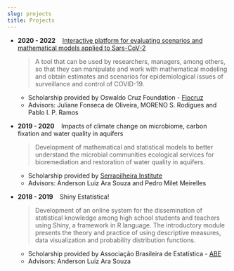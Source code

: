 ```yaml
---
slug: projects
title: Projects
---
```



- **2020 - 2022**  &nbsp;&nbsp; [Interactive platform for evaluating scenarios and mathematical models applied to Sars-CoV-2](https://modelacovid19.rondonia.fiocruz.br/shiny/covidApp/)

    >A tool that can be used by researchers, managers, among others, so that they can manipulate and work with mathematical modeling and obtain estimates and scenarios for epidemiological issues of surveillance and control of COVID-19.

  + Scholarship provided by Oswaldo Cruz Foundation - [Fiocruz](https://portal.fiocruz.br/en)
  + Advisors: Juliane Fonseca de Oliveira, MORENO S. Rodigues and Pablo I. P. Ramos 

- **2019 - 2020** &nbsp;&nbsp; Impacts of climate change on microbiome, carbon fixation and water quality in aquifers

    >Development of mathematical and statistical models to better understand the microbial communities ecological services for bioremediation and restoration of water quality in aquifers.


  + Scholarship provided by [Serrapilheira Institute](https://serrapilheira.org/en/)
  + Advisors: Anderson Luiz Ara Souza and Pedro Milet Meirelles 


- **2018 - 2019** &nbsp;&nbsp; Shiny Estatística!
    
    >Development of an online system for the dissemination of statistical knowledge among high school students and teachers using Shiny, a framework in R language. The introductory module presents the theory and practice of using descriptive measures, data visualization and probability distribution functions.

  + Scholarship provided by Associação Brasileira de Estatística - [ABE](https://redeabe.org.br/site/home)
  + Advisors: Anderson Luiz Ara Souza
